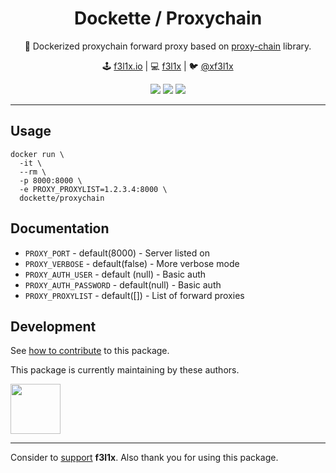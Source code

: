 <h1 align=center>Dockette / Proxychain</h1>

<p align=center>
   🎁 Dockerized proxychain forward proxy based on <a href="https://github.com/apify/proxy-chain/tree/master">proxy-chain</a> library.
</p>

<p align=center>
🕹 <a href="https://f3l1x.io">f3l1x.io</a> | 💻 <a href="https://github.com/f3l1x">f3l1x</a> | 🐦 <a href="https://twitter.com/xf3l1x">@xf3l1x</a>
</p>

<p align=center>
  <a href="https://hub.docker.com/r/dockette/nexus/"><img src="https://badgen.net/docker/pulls/dockette/nexus"></a>
  <a href="https://bit.ly/ctteg"><img src="https://badgen.net/badge/support/gitter/cyan"></a>
  <a href="https://github.com/sponsors/f3l1x"><img src="https://badgen.net/badge/sponsor/donations/F96854"></a>
</p>

-----

## Usage

```
docker run \
  -it \
  --rm \
  -p 8000:8000 \
  -e PROXY_PROXYLIST=1.2.3.4:8000 \
  dockette/proxychain
```

## Documentation

- `PROXY_PORT` - default(8000) - Server listed on
- `PROXY_VERBOSE` - default(false) - More verbose mode
- `PROXY_AUTH_USER` - default (null) - Basic auth
- `PROXY_AUTH_PASSWORD` - default(null) - Basic auth
- `PROXY_PROXYLIST` - default([]) - List of forward proxies

## Development

See [how to contribute](https://contributte.org/contributing.html) to this package.

This package is currently maintaining by these authors.

<a href="https://github.com/f3l1x">
    <img width="80" height="80" src="https://avatars2.githubusercontent.com/u/538058?v=3&s=80">
</a>

-----

Consider to [support](https://github.com/sponsors/f3l1x) **f3l1x**. Also thank you for using this package.
